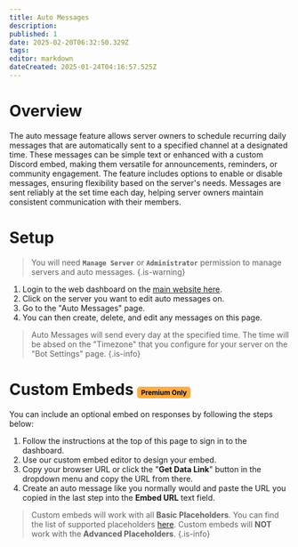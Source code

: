 ```yaml
---
title: Auto Messages
description: 
published: 1
date: 2025-02-20T06:32:50.329Z
tags: 
editor: markdown
dateCreated: 2025-01-24T04:16:57.525Z
---
```


# Overview
The auto message feature allows server owners to schedule recurring daily messages that are automatically sent to a specified channel at a designated time. These messages can be simple text or enhanced with a custom Discord embed, making them versatile for announcements, reminders, or community engagement. The feature includes options to enable or disable messages, ensuring flexibility based on the server's needs. Messages are sent reliably at the set time each day, helping server owners maintain consistent communication with their members.

# Setup

> You will need **`Manage Server`** or **`Administrator`** permission to manage servers and auto messages.
{.is-warning}

1. Login to the web dashboard on the [main website here](https://cakey.bot/dashboard/public).
2. Click on the server you want to edit auto messages on.
3. Go to the "Auto Messages" page.
4. You can then create, delete, and edit any messages on this page.

> Auto Messages will send every day at the specified time. The time will be absed on the "Timezone" that you configure for your server on the "Bot Settings" page.
{.is-info}

# Custom Embeds <span style="background-color: rgb(253, 172, 65); color: black; padding: 3px 7px; font-size: 12px; border-radius: 5px;">Premium Only</span>
You can include an optional embed on responses by following the steps below:

1. Follow the instructions at the top of this page to sign in to the dashboard.
2. Use our custom embed editor to design your embed.
3. Copy your browser URL or click the "**Get Data Link**" button in the dropdown menu and copy the URL from there.
4. Create an auto message like you normally would and paste the URL you copied in the last step into the **Embed URL** text field.

> Custom embeds will work with all **Basic Placeholders**. You can find the list of supported placeholders [here](https://wiki.cakey.bot/en/placeholders). Custom embeds will **NOT** work with the **Advanced Placeholders**.
{.is-info}

